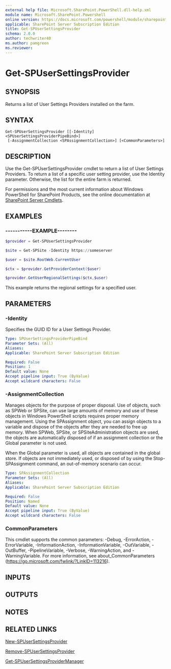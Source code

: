 ```yaml
---
external help file: Microsoft.SharePoint.PowerShell.dll-help.xml
module name: Microsoft.SharePoint.Powershell
online version: https://docs.microsoft.com/powershell/module/sharepoint-server/get-spusersettingsprovider
applicable: SharePoint Server Subscription Edition
title: Get-SPUserSettingsProvider
schema: 2.0.0
author: techwriter40
ms.author: pamgreen
ms.reviewer:
---
```


# Get-SPUserSettingsProvider

## SYNOPSIS

Returns a list of User Settings Providers installed on the farm.



## SYNTAX

```
Get-SPUserSettingsProvider [[-Identity] <SPUserSettingsProviderPipeBind>]
 [-AssignmentCollection <SPAssignmentCollection>] [<CommonParameters>]
```

## DESCRIPTION
Use the Get-SPUserSettingsProvider cmdlet to return a list of User Settings Providers.
To return a list of a specific user setting provider, use the Identity parameter.
Otherwise, the list for the entire farm is returned.

For permissions and the most current information about Windows PowerShell for SharePoint Products, see the online documentation at [SharePoint Server Cmdlets](https://docs.microsoft.com/powershell/sharepoint/sharepoint-server/sharepoint-server-cmdlets).

## EXAMPLES

### -----------EXAMPLE-------- 
```powershell
$provider = Get-SPUserSettingsProvider

$site = Get-SPSite -Identity https://someserver

$user = $site.RootWeb.CurrentUser

$ctx = $provider.GetProviderContext($user)

$provider.GetUserRegionalSettings($ctx,$user)
```

This example returns the regional settings for a specified user.

## PARAMETERS

### -Identity
Specifies the GUID ID for a User Settings Provider.

```yaml
Type: SPUserSettingsProviderPipeBind
Parameter Sets: (All)
Aliases: 
Applicable: SharePoint Server Subscription Edition

Required: False
Position: 1
Default value: None
Accept pipeline input: True (ByValue)
Accept wildcard characters: False
```

### -AssignmentCollection
Manages objects for the purpose of proper disposal.
Use of objects, such as SPWeb or SPSite, can use large amounts of memory and use of these objects in Windows PowerShell scripts requires proper memory management.
Using the SPAssignment object, you can assign objects to a variable and dispose of the objects after they are needed to free up memory.
When SPWeb, SPSite, or SPSiteAdministration objects are used, the objects are automatically disposed of if an assignment collection or the Global parameter is not used.

When the Global parameter is used, all objects are contained in the global store.
If objects are not immediately used, or disposed of by using the Stop-SPAssignment command, an out-of-memory scenario can occur.

```yaml
Type: SPAssignmentCollection
Parameter Sets: (All)
Aliases: 
Applicable: SharePoint Server Subscription Edition

Required: False
Position: Named
Default value: None
Accept pipeline input: True (ByValue)
Accept wildcard characters: False
```

### CommonParameters
This cmdlet supports the common parameters: -Debug, -ErrorAction, -ErrorVariable, -InformationAction, -InformationVariable, -OutVariable, -OutBuffer, -PipelineVariable, -Verbose, -WarningAction, and -WarningVariable. For more information, see about_CommonParameters (https://go.microsoft.com/fwlink/?LinkID=113216).

## INPUTS

## OUTPUTS

## NOTES

## RELATED LINKS

[New-SPUserSettingsProvider](New-SPUserSettingsProvider.md)

[Remove-SPUserSettingsProvider](Remove-SPUserSettingsProvider.md)

[Get-SPUserSettingsProviderManager](Get-SPUserSettingsProviderManager.md)

